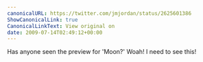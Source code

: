 ```yaml
---
canonicalURL: https://twitter.com/jmjordan/status/2625601386
ShowCanonicalLink: true
CanonicalLinkText: View original on
date: 2009-07-14T02:49:12+00:00
---
```

Has anyone seen the preview for 'Moon?' Woah! I need to see this!